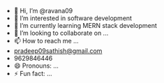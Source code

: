 - 👋 Hi, I’m @ravana09
- 👀 I’m interested in software development
- 🌱 I’m currently learning  MERN stack development
- 💞️ I’m looking to collaborate on ...
- 📫 How to reach me ...
- pradeep09sathish@gmail.com
- 9629846446
- 😄 Pronouns: ...
- ⚡ Fun fact: ...

<!---
ravana09/ravana09 is a ✨ special ✨ repository because its `README.md` (this file) appears on your GitHub profile.
You can click the Preview link to take a look at your changes.
--->
